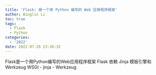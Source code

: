 ```yaml
---
title: 'Flask: 是一个用 Python 编写的 Web 应用程序框架'
author: Binglin Li
toc: true
tags:
  - Flask
  - Python
categories:
  - '2022'
date: 2022-07-26 23:36:32
---
```


Flask是一个用Python编写的Web应用程序框架
Flask 依赖 Jinja 模板引擎和 Werkzeug WSGI
	- jinja
	- Werkzeug

<!-- more -->
